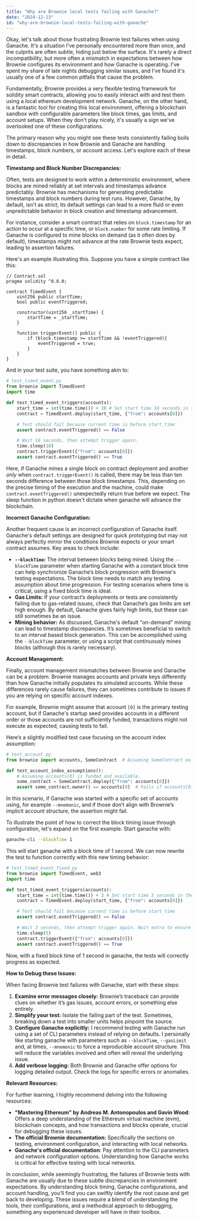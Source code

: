 ```yaml
---
title: "Why are Brownie local tests failing with Ganache?"
date: "2024-12-23"
id: "why-are-brownie-local-tests-failing-with-ganache"
---
```


Okay, let's talk about those frustrating Brownie test failures when using Ganache. It's a situation I’ve personally encountered more than once, and the culprits are often subtle, hiding just below the surface. It's rarely a direct incompatibility, but more often a mismatch in expectations between how Brownie configures its environment and how Ganache is operating. I’ve spent my share of late nights debugging similar issues, and I’ve found it's usually one of a few common pitfalls that cause the problem.

Fundamentally, Brownie provides a very flexible testing framework for solidity smart contracts, allowing you to easily interact with and test them using a local ethereum development network. Ganache, on the other hand, is a fantastic tool for creating this local environment, offering a blockchain sandbox with configurable parameters like block times, gas limits, and account setups. When they don't play nicely, it's usually a sign we've overlooked one of these configurations.

The primary reason why you might see these tests consistently failing boils down to discrepancies in how Brownie and Ganache are handling timestamps, block numbers, or account access. Let's explore each of these in detail.

**Timestamp and Block Number Discrepancies:**

Often, tests are designed to work within a deterministic environment, where blocks are mined reliably at set intervals and timestamps advance predictably. Brownie has mechanisms for generating predictable timestamps and block numbers during test runs. However, Ganache, by default, isn't as strict; its default settings can lead to a more fluid or even unpredictable behavior in block creation and timestamp advancement.

For instance, consider a smart contract that relies on `block.timestamp` for an action to occur at a specific time, or `block.number` for some rate limiting. If Ganache is configured to mine blocks on demand (as it often does by default), timestamps might not advance at the rate Brownie tests expect, leading to assertion failures.

Here's an example illustrating this. Suppose you have a simple contract like this:

```solidity
// Contract.sol
pragma solidity ^0.8.0;

contract TimedEvent {
    uint256 public startTime;
    bool public eventTriggered;

    constructor(uint256 _startTime) {
        startTime = _startTime;
    }

    function triggerEvent() public {
        if (block.timestamp >= startTime && !eventTriggered){
            eventTriggered = true;
        }
    }
}
```

And in your test suite, you have something akin to:

```python
# test_timed_event.py
from brownie import TimedEvent
import time

def test_timed_event_triggers(accounts):
    start_time = int(time.time()) + 10 # Set start time 10 seconds in the future
    contract = TimedEvent.deploy(start_time, {"from": accounts[0]})

    # Test should fail because current time is before start_time
    assert contract.eventTriggered() == False

    # Wait 10 seconds, then attempt trigger again.
    time.sleep(10)
    contract.triggerEvent({"from": accounts[0]})
    assert contract.eventTriggered() == True
```

Here, if Ganache mines a single block on contract deployment and another *only* when `contract.triggerEvent()` is called, there may be less than ten seconds difference between those block timestamps. This, depending on the precise timing of the execution and the machine, could make `contract.eventTriggered()` unexpectedly return true before we expect. The sleep function in python doesn't dictate when ganache will advance the blockchain.

**Incorrect Ganache Configuration:**

Another frequent cause is an incorrect configuration of Ganache itself. Ganache's default settings are designed for quick prototyping but may not always perfectly mirror the conditions Brownie expects or your smart contract assumes. Key areas to check include:

*   **`--blockTime`:** The interval between blocks being mined. Using the `--blockTime` parameter when starting Ganache with a constant block time can help synchronize Ganache’s block progression with Brownie's testing expectations. The block time needs to match any testing assumption about time progression. For testing scenarios where time is critical, using a fixed block time is ideal.
*   **Gas Limits:** If your contract’s deployments or tests are consistently failing due to gas-related issues, check that Ganache’s gas limits are set high enough. By default, Ganache gives fairly high limits, but these can still sometimes be an issue.
*   **Mining behavior:** As discussed, Ganache's default "on-demand" mining can lead to timestamp discrepancies. It’s sometimes beneficial to switch to an interval based block generation. This can be accomplished using the `--blockTime` parameter, or using a script that continuously mines blocks (although this is rarely necessary).

**Account Management:**

Finally, account management mismatches between Brownie and Ganache can be a problem. Brownie manages accounts and private keys differently than how Ganache initially populates its simulated accounts. While these differences rarely cause failures, they can sometimes contribute to issues if you are relying on specific account indexes.

For example, Brownie might assume that account `[0]` is the primary testing account, but if Ganache's startup seed provides accounts in a different order or those accounts are not sufficiently funded, transactions might not execute as expected, causing tests to fail.

Here’s a slightly modified test case focusing on the account index assumption:

```python
# test_account.py
from brownie import accounts, SomeContract  # Assuming SomeContract exists

def test_account_index_assumptions():
    # Assuming accounts[0] is funded and available.
    some_contract = SomeContract.deploy({"from": accounts[0]})
    assert some_contract.owner() == accounts[0]  # Fails if accounts[0] is invalid
```

In this scenario, if Ganache was started with a specific set of accounts using, for example `--mnemonic`, and if those don’t align with Brownie’s implicit account structure, the assertion might fail.

To illustrate the point of how to correct the block timing issue through configuration, let's expand on the first example. Start ganache with:

```bash
ganache-cli --blockTime 1
```

This will start ganache with a block time of 1 second. We can now rewrite the test to function correctly with this new timing behavior:

```python
# test_timed_event_fixed.py
from brownie import TimedEvent, web3
import time

def test_timed_event_triggers(accounts):
    start_time = int(time.time()) + 3 # Set start time 3 seconds in the future
    contract = TimedEvent.deploy(start_time, {"from": accounts[0]})

    # Test should fail because current time is before start_time
    assert contract.eventTriggered() == False

    # Wait 3 seconds, then attempt trigger again. Wait extra to ensure the block has mined.
    time.sleep(5)
    contract.triggerEvent({"from": accounts[0]})
    assert contract.eventTriggered() == True

```

Now, with a fixed block time of 1 second in ganache, the tests will correctly progress as expected.

**How to Debug these Issues:**

When facing Brownie test failures with Ganache, start with these steps:

1.  **Examine error messages closely:** Brownie’s traceback can provide clues on whether it’s gas issues, account errors, or something else entirely.
2.  **Simplify your test:** Isolate the failing part of the test. Sometimes, breaking down a test into smaller units helps pinpoint the source.
3.  **Configure Ganache explicitly:** I recommend testing with Ganache run using a set of CLI parameters instead of relying on defaults. I personally like starting ganache with parameters such as `--blockTime`, `--gasLimit` and, at times, `--mnemonic` to force a reproducible account structure. This will reduce the variables involved and often will reveal the underlying issue.
4.  **Add verbose logging:** Both Brownie and Ganache offer options for logging detailed output. Check the logs for specific errors or anomalies.

**Relevant Resources:**

For further learning, I highly recommend delving into the following resources:

*   **"Mastering Ethereum" by Andreas M. Antonopoulos and Gavin Wood**: Offers a deep understanding of the Ethereum virtual machine (evm), blockchain concepts, and how transactions and blocks operate, crucial for debugging these issues.
*   **The official Brownie documentation:** Specifically the sections on testing, environment configuration, and interacting with local networks.
*   **Ganache's official documentation**: Pay attention to the CLI parameters and network configuration options. Understanding how Ganache works is critical for effective testing with local networks.

In conclusion, while seemingly frustrating, the failures of Brownie tests with Ganache are usually due to these subtle discrepancies in environment expectations. By understanding block timing, Ganache configurations, and account handling, you’ll find you can swiftly identify the root cause and get back to developing. These issues require a blend of understanding the tools, their configurations, and a methodical approach to debugging, something any experienced developer will have in their toolbox.
